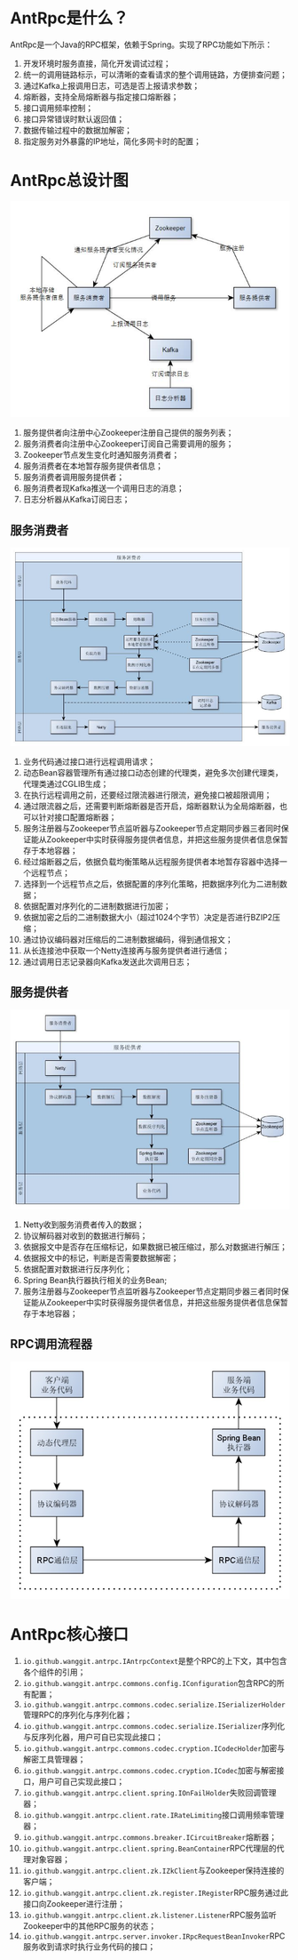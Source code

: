 # AntRpc是什么？
AntRpc是一个Java的RPC框架，依赖于Spring。实现了RPC功能如下所示：
1. 开发环境时服务直接，简化开发调试过程；
2. 统一的调用链路标示，可以清晰的查看请求的整个调用链路，方便排查问题；
3. 通过Kafka上报调用日志，可选是否上报请求参数；
4. 熔断器，支持全局熔断器与指定接口熔断器；
5. 接口调用频率控制；
6. 接口异常错误时默认返回值；
7. 数据传输过程中的数据加解密；
8. 指定服务对外暴露的IP地址，简化多网卡时的配置；

# AntRpc总设计图
![](images/整体架构设计图.jpg)
1. 服务提供者向注册中心Zookeeper注册自己提供的服务列表；
2. 服务消费者向注册中心Zookeeper订阅自己需要调用的服务；
3. Zookeeper节点发生变化时通知服务消费者；
4. 服务消费者在本地暂存服务提供者信息；
5. 服务消费者调用服务提供者；
6. 服务消费者现Kafka推送一个调用日志的消息；
7. 日志分析器从Kafka订阅日志；

## 服务消费者
![](images/服务消费者.jpg)
1. 业务代码通过接口进行远程调用请求；
2. 动态Bean容器管理所有通过接口动态创建的代理类，避免多次创建代理类，代理类通过CGLIB生成；
3. 在执行远程调用之前，还要经过限流器进行限流，避免接口被超限调用；
4. 通过限流器之后，还需要判断熔断器是否开启，熔断器默认为全局熔断器，也可以针对接口配置熔断器；
5. 服务注册器与Zookeeper节点监听器与Zookeeper节点定期同步器三者同时保证能从Zookeeper中实时获得服务提供者信息，并把这些服务提供者信息保暂存于本地容器；
6. 经过熔断器之后，依据负载均衡策略从远程服务提供者本地暂存容器中选择一个远程节点；
7. 选择到一个远程节点之后，依据配置的序列化策略，把数据序列化为二进制数据；
8. 依据配置对序列化的二进制数据进行加密；
9. 依据加密之后的二进制数据大小（超过1024个字节）决定是否进行BZIP2压缩；
10. 通过协议编码器对压缩后的二进制数据编码，得到通信报文；
11. 从长连接池中获取一个Netty连接再与服务提供者进行通信；
12. 通过调用日志记录器向Kafka发送此次调用日志；

## 服务提供者
![](images/服务提供者.jpg)
1. Netty收到服务消费者传入的数据；
2. 协议解码器对收到的数据进行解码；
3. 依据报文中是否存在压缩标记，如果数据已被压缩过，那么对数据进行解压；
4. 依据报文中的标记，判断是否需要数据解密；
5. 依据配置对数据进行反序列化；
6. Spring Bean执行器执行相关的业务Bean;
7. 服务注册器与Zookeeper节点监听器与Zookeeper节点定期同步器三者同时保证能从Zookeeper中实时获得服务提供者信息，并把这些服务提供者信息保暂存于本地容器；


## RPC调用流程器
![](images/调用流程图.jpg)

# AntRpc核心接口
1. `io.github.wanggit.antrpc.IAntrpcContext`是整个RPC的上下文，其中包含各个组件的引用；
2. `io.github.wanggit.antrpc.commons.config.IConfiguration`包含RPC的所有配置；
3. `io.github.wanggit.antrpc.commons.codec.serialize.ISerializerHolder`管理RPC的序列化与序列化器；
4. `io.github.wanggit.antrpc.commons.codec.serialize.ISerializer`序列化与反序列化器，用户可自已实现此接口；
5. `io.github.wanggit.antrpc.commons.codec.cryption.ICodecHolder`加密与解密工具管理器；
6. `io.github.wanggit.antrpc.commons.codec.cryption.ICodec`加密与解密接口，用户可自己实现此接口；
7. `io.github.wanggit.antrpc.client.spring.IOnFailHolder`失败回调管理器；
8. `io.github.wanggit.antrpc.client.rate.IRateLimiting`接口调用频率管理器；
9. `io.github.wanggit.antrpc.commons.breaker.ICircuitBreaker`熔断器；
10. `io.github.wanggit.antrpc.client.spring.BeanContainer`RPC代理层的代理对象容器；
11. `io.github.wanggit.antrpc.client.zk.IZkClient`与Zookeeper保持连接的客户端；
12. `io.github.wanggit.antrpc.client.zk.register.IRegister`RPC服务通过此接口向Zookeeper进行注册；
13. `io.github.wanggit.antrpc.client.zk.listener.Listener`RPC服务监听Zookeeper中的其他RPC服务的状态；
14. `io.github.wanggit.antrpc.server.invoker.IRpcRequestBeanInvoker`RPC服务收到请求时执行业务代码的接口；




